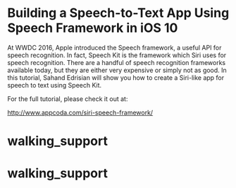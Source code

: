 # Building a Speech-to-Text App Using Speech Framework in iOS 10

At WWDC 2016, Apple introduced the Speech framework, a useful API for speech recognition. In fact, Speech Kit is the framework which Siri uses for speech recognition. There are a handful of speech recognition frameworks available today, but they are either very expensive or simply not as good. In this tutorial, Sahand Edrisian will show you how to create a Siri-like app for speech to text using Speech Kit.

For the full tutorial, please check it out at:

http://www.appcoda.com/siri-speech-framework/
# walking_support
# walking_support
